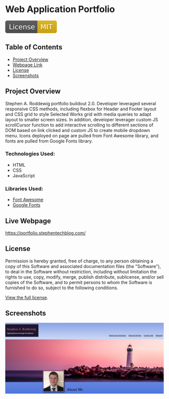 # Web Application Portfolio

![MIT license badge](./Assets/Images/mit-license.svg)

## Table of Contents
- [Project Overview](#project-overview)
- [Webpage Link](#live-webpage)
- [License](#license)
- [Screenshots](#screenshots)

## Project Overview
Stephen A. Roddewig portfolio buildout 2.0. Developer leveraged several responsive CSS methods, including flexbox for Header and Footer layout and CSS grid to style Selected Works grid with media queries to adapt layout to smaller screen sizes. In addition, developer leverager custom JS scrollCursor function to add interactive scrolling to different sections of DOM based on link clicked and custom JS to create mobile dropdown menu. Icons deployed on page are pulled from Font Awesome library, and fonts are pulled from Google Fonts library.

### Technologies Used:
- HTML
- CSS
- JavaScript

### Libraries Used:
- [Font Awesome](https://fontawesome.com/)
- [Google Fonts](https://fonts.google.com/)

## Live Webpage
https://portfolio.stephentechblog.com/ 

## License
Permission is hereby granted, free of charge, to any person obtaining a copy of this Software and associated documentation files (the "Software"), to deal in the Software without  restriction, including without limitation the rights to use, copy, modify, merge, publish distribute, sublicense, and/or sell copies of the Software, and to permit persons to whom the Software is furnished to do so, subject to the following conditions.

[View the full license](./LICENSE).

## Screenshots
![Screenshot of nav bar and hero image](./Assets/Images/stephen-roddewig-portfolio-finished-page.PNG)
